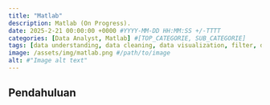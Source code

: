```yaml
---
title: "Matlab"
description: Matlab (On Progress).
date: 2025-2-21 00:00:00 +0000 #YYYY-MM-DD HH:MM:SS +/-TTTT
categories: [Data Analyst, Matlab] #[TOP_CATEGORIE, SUB_CATEGORIE]
tags: [data understanding, data cleaning, data visualization, filter, data modelling] # TAG names should always be lowercase
image: /assets/img/matlab.png #/path/to/image
alt: #"Image alt text"
---
```


## Pendahuluan

